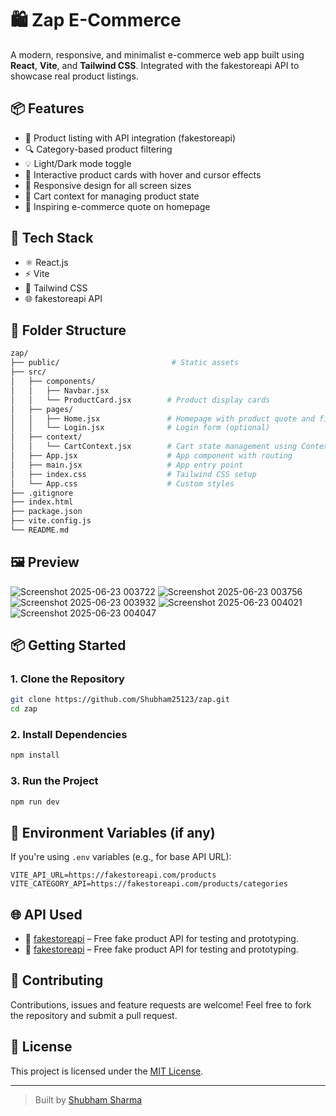 # 🛍️ Zap E-Commerce

A modern, responsive, and minimalist e-commerce web app built using **React**, **Vite**, and **Tailwind CSS**. Integrated with the fakestoreapi API to showcase real product listings.

## 📦 Features

- 🛒 Product listing with API integration (fakestoreapi)
- 🔍 Category-based product filtering
- 💡 Light/Dark mode toggle
- 🎯 Interactive product cards with hover and cursor effects
- 📱 Responsive design for all screen sizes
- 🧠 Cart context for managing product state
- 📃 Inspiring e-commerce quote on homepage

## 🚀 Tech Stack

- ⚛️ React.js
- ⚡ Vite
- 🎨 Tailwind CSS
- 🌐 fakestoreapi API

## 📁 Folder Structure

```bash
zap/
├── public/                         # Static assets
├── src/
│   ├── components/
│   │   ├── Navbar.jsx             
│   │   └── ProductCard.jsx        # Product display cards
│   ├── pages/
│   │   ├── Home.jsx               # Homepage with product quote and filters
│   │   └── Login.jsx              # Login form (optional)
│   ├── context/
│   │   └── CartContext.jsx        # Cart state management using Context API
│   ├── App.jsx                    # App component with routing
│   ├── main.jsx                   # App entry point
│   ├── index.css                  # Tailwind CSS setup
│   └── App.css                    # Custom styles
├── .gitignore
├── index.html
├── package.json
├── vite.config.js
└── README.md
```

## 🖼️ Preview
![Screenshot 2025-06-23 003722](https://github.com/user-attachments/assets/129ba6c8-2f03-4c1d-83ef-9e391d15663f)
![Screenshot 2025-06-23 003756](https://github.com/user-attachments/assets/e96121cd-2761-4bd3-8899-873a6c009a0d)
![Screenshot 2025-06-23 003932](https://github.com/user-attachments/assets/3bba5726-3033-4d26-b8b4-c8568f239a70)
![Screenshot 2025-06-23 004021](https://github.com/user-attachments/assets/e64fd703-0f86-4d9f-aae0-38cb9186e0d9)
![Screenshot 2025-06-23 004047](https://github.com/user-attachments/assets/df1c21dc-e3fa-4185-be22-90e5719f7df9)


## 📦 Getting Started

### 1. Clone the Repository

```bash
git clone https://github.com/Shubham25123/zap.git
cd zap
```

### 2. Install Dependencies

```bash
npm install
```

### 3. Run the Project

```bash
npm run dev
```

## 🔑 Environment Variables (if any)

If you're using `.env` variables (e.g., for base API URL):

```env
VITE_API_URL=https://fakestoreapi.com/products
VITE_CATEGORY_API=https://fakestoreapi.com/products/categories
```

## 🌐 API Used

- 📡 [fakestoreapi](https://fakestoreapi.com/products) – Free fake product API for testing and prototyping.
- 📡 [fakestoreapi](https://fakestoreapi.com/products/categories) – Free fake product API for testing and prototyping.

## 🤝 Contributing

Contributions, issues and feature requests are welcome!
Feel free to fork the repository and submit a pull request.

## 📄 License

This project is licensed under the [MIT License](LICENSE).

---

> Built by [Shubham Sharma](https://github.com/Shubham25123)
